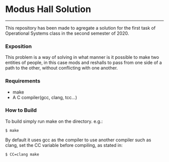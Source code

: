 # Modus Hall Solution
---------------------
This repository has been made to agregate a solution for the first task of
Operational Systems class in the second semester of 2020.

### Exposition
This problem is a way of solving in what manner is it possible to make two
entities of people, in this case mods and reshalls to pass from one side of a
path to the other, without conflicting with one another.

### Requirements
- make
- A C compiler(gcc, clang, tcc...)

### How to Build
To build simply run make on the directory. e.g.:
```shell
$ make
```
By default it uses gcc as the compiler to use another compiler such as clang,
set the CC variable before compiling, as stated in:
```shell
$ CC=clang make
```
